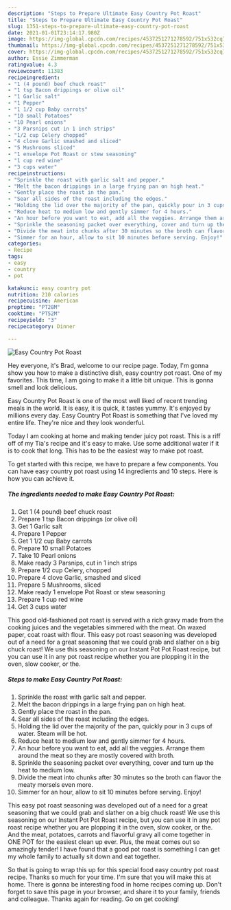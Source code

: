 ```yaml
---
description: "Steps to Prepare Ultimate Easy Country Pot Roast"
title: "Steps to Prepare Ultimate Easy Country Pot Roast"
slug: 1351-steps-to-prepare-ultimate-easy-country-pot-roast
date: 2021-01-01T23:14:17.980Z
image: https://img-global.cpcdn.com/recipes/4537251271278592/751x532cq70/easy-country-pot-roast-recipe-main-photo.jpg
thumbnail: https://img-global.cpcdn.com/recipes/4537251271278592/751x532cq70/easy-country-pot-roast-recipe-main-photo.jpg
cover: https://img-global.cpcdn.com/recipes/4537251271278592/751x532cq70/easy-country-pot-roast-recipe-main-photo.jpg
author: Essie Zimmerman
ratingvalue: 4.3
reviewcount: 11383
recipeingredient:
- "1 (4 pound) beef chuck roast"
- "1 tsp Bacon drippings or olive oil"
- "1 Garlic salt"
- "1 Pepper"
- "1 1/2 cup Baby carrots"
- "10 small Potatoes"
- "10 Pearl onions"
- "3 Parsnips cut in 1 inch strips"
- "1/2 cup Celery chopped"
- "4 clove Garlic smashed and sliced"
- "5 Mushrooms sliced"
- "1 envelope Pot Roast or stew seasoning"
- "1 cup red wine"
- "3 cups water"
recipeinstructions:
- "Sprinkle the roast with garlic salt and pepper."
- "Melt the bacon drippings in a large frying pan on high heat."
- "Gently place the roast in the pan."
- "Sear all sides of the roast including the edges."
- "Holding the lid over the majority of the pan, quickly pour in 3 cups of water. Steam will be hot."
- "Reduce heat to medium low and gently simmer for 4 hours."
- "An hour before you want to eat, add all the veggies. Arrange them around the meat so they are mostly covered with broth."
- "Sprinkle the seasoning packet over everything, cover and turn up the heat to medium low."
- "Divide the meat into chunks after 30 minutes so the broth can flavor the meaty morsels even more."
- "Simmer for an hour, allow to sit 10 minutes before serving. Enjoy!"
categories:
- Recipe
tags:
- easy
- country
- pot

katakunci: easy country pot 
nutrition: 210 calories
recipecuisine: American
preptime: "PT28M"
cooktime: "PT52M"
recipeyield: "3"
recipecategory: Dinner

---
```



![Easy Country Pot Roast](https://img-global.cpcdn.com/recipes/4537251271278592/751x532cq70/easy-country-pot-roast-recipe-main-photo.jpg)

Hey everyone, it's Brad, welcome to our recipe page. Today, I'm gonna show you how to make a distinctive dish, easy country pot roast. One of my favorites. This time, I am going to make it a little bit unique. This is gonna smell and look delicious.

Easy Country Pot Roast is one of the most well liked of recent trending meals in the world. It is easy, it is quick, it tastes yummy. It's enjoyed by millions every day. Easy Country Pot Roast is something that I've loved my entire life. They're nice and they look wonderful.

Today I am cooking at home and making tender juicy pot roast. This is a riff off of my Tia&#39;s recipe and it&#39;s easy to make. Use some additional water if it is to cook that long. This has to be the easiest way to make pot roast.


To get started with this recipe, we have to prepare a few components. You can have easy country pot roast using 14 ingredients and 10 steps. Here is how you can achieve it.

<!--inarticleads1-->

##### The ingredients needed to make Easy Country Pot Roast:

1. Get 1 (4 pound) beef chuck roast
1. Prepare 1 tsp Bacon drippings (or olive oil)
1. Get 1 Garlic salt
1. Prepare 1 Pepper
1. Get 1 1/2 cup Baby carrots
1. Prepare 10 small Potatoes
1. Take 10 Pearl onions
1. Make ready 3 Parsnips, cut in 1 inch strips
1. Prepare 1/2 cup Celery, chopped
1. Prepare 4 clove Garlic, smashed and sliced
1. Prepare 5 Mushrooms, sliced
1. Make ready 1 envelope Pot Roast or stew seasoning
1. Prepare 1 cup red wine
1. Get 3 cups water


This good old-fashioned pot roast is served with a rich gravy made from the cooking juices and the vegetables simmered with the meat. On waxed paper, coat roast with flour. This easy pot roast seasoning was developed out of a need for a great seasoning that we could grab and slather on a big chuck roast! We use this seasoning on our Instant Pot Pot Roast recipe, but you can use it in any pot roast recipe whether you are plopping it in the oven, slow cooker, or the. 

<!--inarticleads2-->

##### Steps to make Easy Country Pot Roast:

1. Sprinkle the roast with garlic salt and pepper.
1. Melt the bacon drippings in a large frying pan on high heat.
1. Gently place the roast in the pan.
1. Sear all sides of the roast including the edges.
1. Holding the lid over the majority of the pan, quickly pour in 3 cups of water. Steam will be hot.
1. Reduce heat to medium low and gently simmer for 4 hours.
1. An hour before you want to eat, add all the veggies. Arrange them around the meat so they are mostly covered with broth.
1. Sprinkle the seasoning packet over everything, cover and turn up the heat to medium low.
1. Divide the meat into chunks after 30 minutes so the broth can flavor the meaty morsels even more.
1. Simmer for an hour, allow to sit 10 minutes before serving. Enjoy!


This easy pot roast seasoning was developed out of a need for a great seasoning that we could grab and slather on a big chuck roast! We use this seasoning on our Instant Pot Pot Roast recipe, but you can use it in any pot roast recipe whether you are plopping it in the oven, slow cooker, or the. And the meat, potatoes, carrots and flavorful gravy all come together in ONE POT for the easiest clean up ever. Plus, the meat comes out so amazingly tender! I have found that a good pot roast is something I can get my whole family to actually sit down and eat together. 

So that is going to wrap this up for this special food easy country pot roast recipe. Thanks so much for your time. I'm sure that you will make this at home. There is gonna be interesting food in home recipes coming up. Don't forget to save this page in your browser, and share it to your family, friends and colleague. Thanks again for reading. Go on get cooking!
